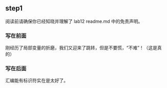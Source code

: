 ## step1

阅读前请确保你已经知晓并理解了 lab12 readme.md 中的免责声明。

### 写在前面

刚经历了局部变量的折磨，我们又迎来了跳转，但是不要慌，“不难”！（这是真的）

### 写在后面

汇编能有标识符实在是太好了。